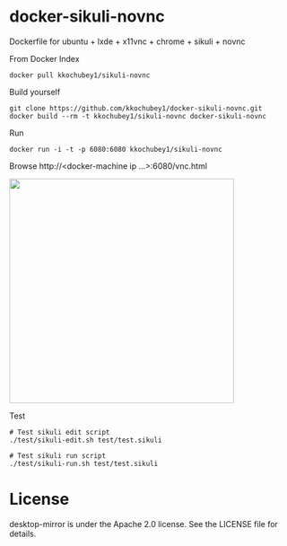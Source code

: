 # docker-sikuli-novnc
Dockerfile for ubuntu + lxde + x11vnc + chrome + sikuli + novnc

From Docker Index
```
docker pull kkochubey1/sikuli-novnc
```

Build yourself
```
git clone https://github.com/kkochubey1/docker-sikuli-novnc.git
docker build --rm -t kkochubey1/sikuli-novnc docker-sikuli-novnc
```

Run
```
docker run -i -t -p 6080:6080 kkochubey1/sikuli-novnc
```

Browse http://<docker-machine ip ...>:6080/vnc.html

<img src="https://raw.github.com/fcwu/docker-ubuntu-vnc-desktop/master/screenshots/lxde.png" width=400/>


Test
```
# Test sikuli edit script
./test/sikuli-edit.sh test/test.sikuli

# Test sikuli run script
./test/sikuli-run.sh test/test.sikuli
```


License
==================

desktop-mirror is under the Apache 2.0 license. See the LICENSE file for details.
